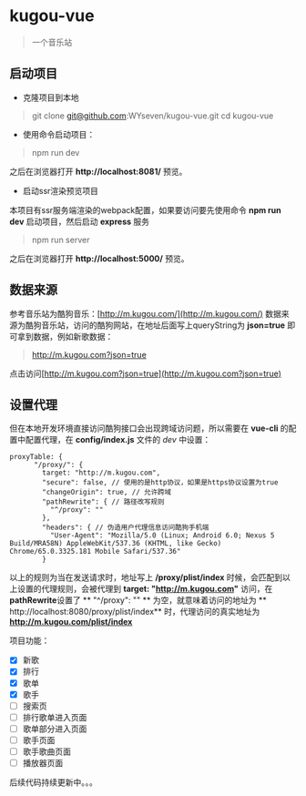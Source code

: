 # kugou-vue

> 一个音乐站

## 启动项目

- 克隆项目到本地

> git clone git@github.com:WYseven/kugou-vue.git
> cd kugou-vue

- 使用命令启动项目：

> npm run dev 

之后在浏览器打开 **http://localhost:8081/** 预览。

- 启动ssr渲染预览项目

本项目有ssr服务端渲染的webpack配置，如果要访问要先使用命令 **npm run dev** 启动项目，然后启动 **express** 服务
> npm run server

之后在浏览器打开 **http://localhost:5000/** 预览。

## 数据来源
参考音乐站为酷狗音乐：[http://m.kugou.com/](http://m.kugou.com/)
数据来源为酷狗音乐站，访问的酷狗网站，在地址后面写上queryString为 **json=true** 即可拿到数据，例如新歌数据：
> http://m.kugou.com?json=true

点击访问[http://m.kugou.com?json=true](http://m.kugou.com?json=true)

## 设置代理
但在本地开发环境直接访问酷狗接口会出现跨域访问题，所以需要在 **vue-cli** 的配置中配置代理，在 **config/index.js** 文件的 *dev* 中设置：
```
proxyTable: {
      "/proxy/": { 
        target: "http://m.kugou.com",
        "secure": false, // 使用的是http协议，如果是https协议设置为true
        "changeOrigin": true, // 允许跨域
        "pathRewrite": { // 路径改写规则
          "^/proxy": ""
        },
        "headers": { // 伪造用户代理信息访问酷狗手机端
          "User-Agent": "Mozilla/5.0 (Linux; Android 6.0; Nexus 5 Build/MRA58N) AppleWebKit/537.36 (KHTML, like Gecko) Chrome/65.0.3325.181 Mobile Safari/537.36"
        }
```
以上的规则为当在发送请求时，地址写上 **/proxy/plist/index** 时候，会匹配到以上设置的代理规则，会被代理到 **target: "http://m.kugou.com"** 访问，在 **pathRewrite**设置了 ** "^/proxy": "" ** 为空，就意味着访问的地址为 ** http://localhost:8080/proxy/plist/index** 时，代理访问的真实地址为
**http://m.kugou.com/plist/index**

项目功能：
- [x] 新歌
- [x] 排行
- [x] 歌单
- [x] 歌手
- [ ] 搜索页
- [ ] 排行歌单进入页面
- [ ] 歌单部分进入页面
- [ ] 歌手页面
- [ ] 歌手歌曲页面
- [ ] 播放器页面

后续代码持续更新中。。。



